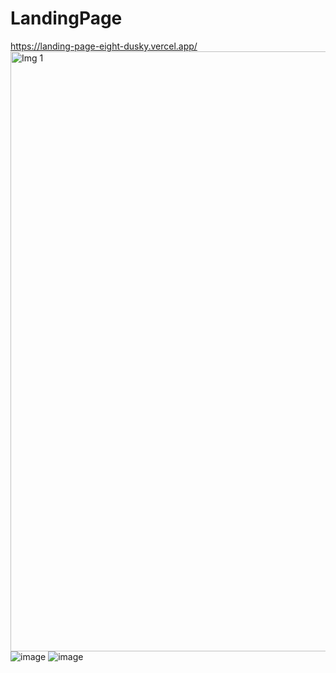 # LandingPage
https://landing-page-eight-dusky.vercel.app/
<img width="960" alt="Img 1" src="https://github.com/user-attachments/assets/4f0bd428-c6ae-498e-904e-58f2385e909a" />
![image](https://github.com/user-attachments/assets/fa9a72bd-1364-4063-a4e1-b4bc2017b73b)
![image](https://github.com/user-attachments/assets/2d7a750c-5b00-4e0a-a152-f8f606d65705)
